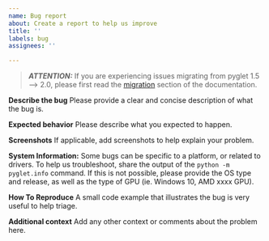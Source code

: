 ```yaml
---
name: Bug report
about: Create a report to help us improve
title: ''
labels: bug
assignees: ''

---
```


> **_ATTENTION:_**  If you are experiencing issues migrating from pyglet 1.5 --> 2.0, please first read the [migration](https://pyglet.readthedocs.io/en/latest/programming_guide/migration.html) section of the documentation.


**Describe the bug**
Please provide a clear and concise description of what the bug is.


**Expected behavior**
Please describe what you expected to happen.


**Screenshots**
If applicable, add screenshots to help explain your problem.


**System Information:**
Some bugs can be specific to a platform, or related to drivers. To help
us troubleshoot, share the output of the `python -m pyglet.info` command. If this
is not possible, please provide the OS type and release, as well as the type of
GPU (ie. Windows 10, AMD xxxx GPU).


**How To Reproduce**
A small code example that illustrates the bug is very useful to help triage.


**Additional context**
Add any other context or comments about the problem here.
